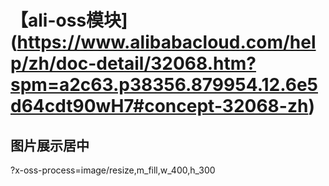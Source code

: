 # 【ali-oss模块](https://www.alibabacloud.com/help/zh/doc-detail/32068.htm?spm=a2c63.p38356.879954.12.6e5d64cdt90wH7#concept-32068-zh)


## 图片展示居中
?x-oss-process=image/resize,m_fill,w_400,h_300